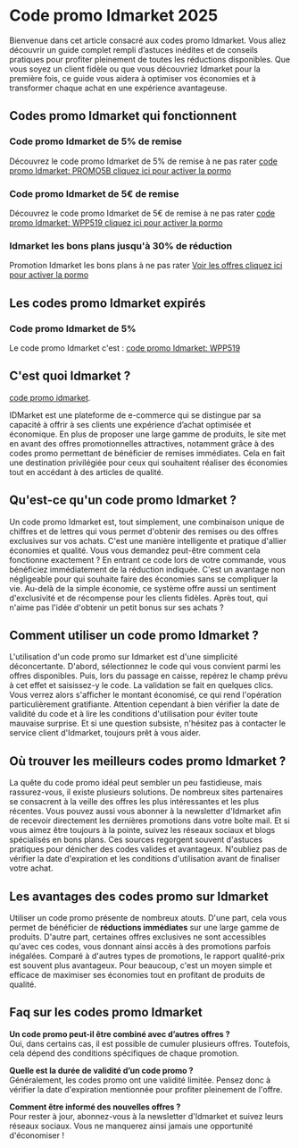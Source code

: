 # Code promo Idmarket 2025
Bienvenue dans cet article consacré aux codes promo Idmarket. Vous allez découvrir un guide complet rempli d’astuces inédites et de conseils pratiques pour profiter pleinement de toutes les réductions disponibles. Que vous soyez un client fidèle ou que vous découvriez Idmarket pour la première fois, ce guide vous aidera à optimiser vos économies et à transformer chaque achat en une expérience avantageuse.

## Codes promo Idmarket qui fonctionnent

### Code promo Idmarket de 5% de remise
Découvrez le code promo Idmarket de 5% de remise à ne pas rater [code promo Idmarket: PROMO5B cliquez ici pour activer la pormo](https://www.servicevie.com/codepromoidmarket "code promo idmarket")

### Code promo Idmarket de 5€ de remise
Découvrez le code promo Idmarket de 5€ de remise à ne pas rater [code promo Idmarket: WPP519 cliquez ici pour activer la pormo](https://www.servicevie.com/codepromoidmarket "code promo idmarket")

### Idmarket les bons plans jusqu'à 30% de réduction
Promotion Idmarket les bons plans à ne pas rater [Voir les offres cliquez ici pour activer la pormo](https://www.servicevie.com/codepromoidmarket "code promo idmarket")

## Les codes promo Idmarket expirés

### Code promo Idmarket de 5% 
Le code promo Idmarket c'est : [code promo Idmarket: WPP519](https://www.servicevie.com/codepromoidmarket "code promo idmarket")

## C'est quoi Idmarket ?
[code promo idmarket](https://i.pinimg.com/736x/da/53/d1/da53d1d46435150e15b553d90208f3c8.jpg "Code promo idmarket").

IDMarket est une plateforme de e-commerce qui se distingue par sa capacité à offrir à ses clients une expérience d’achat optimisée et économique. En plus de proposer une large gamme de produits, le site met en avant des offres promotionnelles attractives, notamment grâce à des codes promo permettant de bénéficier de remises immédiates. Cela en fait une destination privilégiée pour ceux qui souhaitent réaliser des économies tout en accédant à des articles de qualité.

## Qu'est-ce qu'un code promo Idmarket ?
Un code promo Idmarket est, tout simplement, une combinaison unique de chiffres et de lettres qui vous permet d'obtenir des remises ou des offres exclusives sur vos achats. C'est une manière intelligente et pratique d'allier économies et qualité. Vous vous demandez peut-être comment cela fonctionne exactement ? En entrant ce code lors de votre commande, vous bénéficiez immédiatement de la réduction indiquée. C'est un avantage non négligeable pour qui souhaite faire des économies sans se compliquer la vie.
Au-delà de la simple économie, ce système offre aussi un sentiment d'exclusivité et de récompense pour les clients fidèles. Après tout, qui n'aime pas l'idée d'obtenir un petit bonus sur ses achats ?

## Comment utiliser un code promo Idmarket ?
L'utilisation d'un code promo sur Idmarket est d'une simplicité déconcertante. D'abord, sélectionnez le code qui vous convient parmi les offres disponibles. Puis, lors du passage en caisse, repérez le champ prévu à cet effet et saisissez-y le code.
La validation se fait en quelques clics. Vous verrez alors s'afficher le montant économisé, ce qui rend l'opération particulièrement gratifiante. Attention cependant à bien vérifier la date de validité du code et à lire les conditions d'utilisation pour éviter toute mauvaise surprise. Et si une question subsiste, n'hésitez pas à contacter le service client d'Idmarket, toujours prêt à vous aider.

## Où trouver les meilleurs codes promo Idmarket ?
La quête du code promo idéal peut sembler un peu fastidieuse, mais rassurez-vous, il existe plusieurs solutions. De nombreux sites partenaires se consacrent à la veille des offres les plus intéressantes et les plus récentes. Vous pouvez aussi vous abonner à la newsletter d'Idmarket afin de recevoir directement les dernières promotions dans votre boîte mail.
Et si vous aimez être toujours à la pointe, suivez les réseaux sociaux et blogs spécialisés en bons plans. Ces sources regorgent souvent d'astuces pratiques pour dénicher des codes valides et avantageux. N'oubliez pas de vérifier la date d'expiration et les conditions d'utilisation avant de finaliser votre achat.

## Les avantages des codes promo sur Idmarket
Utiliser un code promo présente de nombreux atouts. D'une part, cela vous permet de bénéficier de **réductions immédiates** sur une large gamme de produits. D'autre part, certaines offres exclusives ne sont accessibles qu'avec ces codes, vous donnant ainsi accès à des promotions parfois inégalées.
Comparé à d'autres types de promotions, le rapport qualité-prix est souvent plus avantageux. Pour beaucoup, c'est un moyen simple et efficace de maximiser ses économies tout en profitant de produits de qualité.

## Faq sur les codes promo Idmarket

**Un code promo peut-il être combiné avec d’autres offres ?**  
Oui, dans certains cas, il est possible de cumuler plusieurs offres. Toutefois, cela dépend des conditions spécifiques de chaque promotion.

**Quelle est la durée de validité d’un code promo ?**  
Généralement, les codes promo ont une validité limitée. Pensez donc à vérifier la date d'expiration mentionnée pour profiter pleinement de l'offre.

**Comment être informé des nouvelles offres ?**  
Pour rester à jour, abonnez-vous à la newsletter d'Idmarket et suivez leurs réseaux sociaux. Vous ne manquerez ainsi jamais une opportunité d'économiser !
